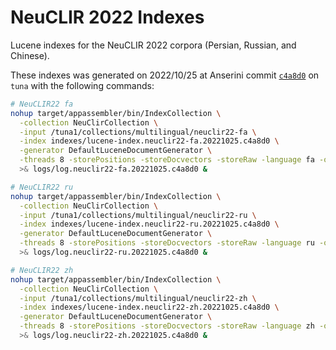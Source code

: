 # NeuCLIR 2022 Indexes

Lucene indexes for the NeuCLIR 2022 corpora (Persian, Russian, and Chinese).

These indexes was generated on 2022/10/25 at Anserini commit [`c4a8d0`](https://github.com/castorini/anserini/commit/c4a8d00e3c218ed89dca8a4e51c3b2c7d577db00) on `tuna` with the following commands:

```bash
# NeuCLIR22 fa
nohup target/appassembler/bin/IndexCollection \
  -collection NeuClirCollection \
  -input /tuna1/collections/multilingual/neuclir22-fa \
  -index indexes/lucene-index.neuclir22-fa.20221025.c4a8d0 \
  -generator DefaultLuceneDocumentGenerator \
  -threads 8 -storePositions -storeDocvectors -storeRaw -language fa -optimize \
  >& logs/log.neuclir22-fa.20221025.c4a8d0 &

# NeuCLIR22 ru
nohup target/appassembler/bin/IndexCollection \
  -collection NeuClirCollection \
  -input /tuna1/collections/multilingual/neuclir22-ru \
  -index indexes/lucene-index.neuclir22-ru.20221025.c4a8d0 \
  -generator DefaultLuceneDocumentGenerator \
  -threads 8 -storePositions -storeDocvectors -storeRaw -language ru -optimize \
  >& logs/log.neuclir22-ru.20221025.c4a8d0 &

# NeuCLIR22 zh
nohup target/appassembler/bin/IndexCollection \
  -collection NeuClirCollection \
  -input /tuna1/collections/multilingual/neuclir22-zh \
  -index indexes/lucene-index.neuclir22-zh.20221025.c4a8d0 \
  -generator DefaultLuceneDocumentGenerator \
  -threads 8 -storePositions -storeDocvectors -storeRaw -language zh -optimize \
  >& logs/log.neuclir22-zh.20221025.c4a8d0 &
```
